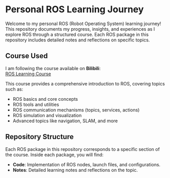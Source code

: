 # Personal ROS Learning Journey

Welcome to my personal ROS (Robot Operating System) learning journey! This repository documents my progress, insights, and experiences as I explore ROS through a structured course. Each ROS package in this repository includes detailed notes and reflections on specific topics.

## Course Used
I am following the course available on **Bilibili**:  
[ROS Learning Course](https://space.bilibili.com/1101432368/lists/700208?type=season)

This course provides a comprehensive introduction to ROS, covering topics such as:
- ROS basics and core concepts
- ROS tools and utilities
- ROS communication mechanisms (topics, services, actions)
- ROS simulation and visualization
- Advanced topics like navigation, SLAM, and more

## Repository Structure
Each ROS package in this repository corresponds to a specific section of the course. Inside each package, you will find:
- **Code**: Implementation of ROS nodes, launch files, and configurations.
- **Notes**: Detailed learning notes and reflections on the topic.
